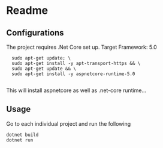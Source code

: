 # Readme

## Configurations
The project requires .Net Core set up. 
Target Framework: 5.0

````
  sudo apt-get update; \
  sudo apt-get install -y apt-transport-https && \
  sudo apt-get update && \
  sudo apt-get install -y aspnetcore-runtime-5.0
  
````
This will install aspnetcore as well as .net-core runtime...


## Usage

Go to each individual project and run the following
````
dotnet build
dotnet run
````
